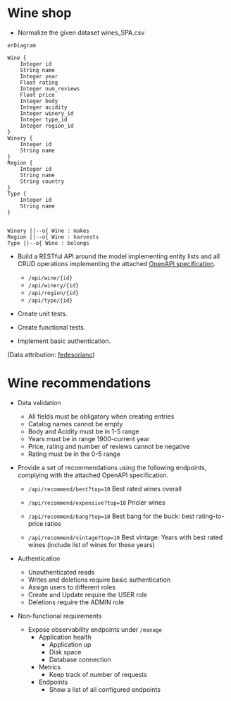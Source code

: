 # Wine shop

* Normalize the given dataset wines_SPA.csv

```mermaid
erDiagram

Wine {
    Integer id
    String name
    Integer year
    Float rating
    Integer num_reviews
    Float price
    Integer body
    Integer acidity
    Integer winery_id
    Integer type_id
    Integer region_id
}
Winery {
    Integer id
    String name
}
Region {
    Integer id
    String name
    String country
}
Type {
    Integer id
    String name
}


Winery ||--o{ Wine : makes
Region ||--o{ Wine : harvests
Type ||--o{ Wine : belongs
```

* Build a RESTful API around the model implementing entity lists and all CRUD operations implementing the attached [OpenAPI specification](api-docs.yaml).

    * `/api/wine/{id}`
    * `/api/winery/{id}`
    * `/api/region/{id}`
    * `/api/type/{id}`

* Create unit tests.

* Create functional tests.

* Implement basic authentication.


(Data attribution: [fedesoriano](https://www.kaggle.com/fedesoriano))

# Wine recommendations

* Data validation
  * All fields must be obligatory when creating entries
  * Catalog names cannot be empty
  * Body and Acidity must be in 1-5 range
  * Years must be in range 1900-current year
  * Price, rating and number of reviews cannot be negative
  * Rating must be in the 0-5 range

* Provide a set of recommendations using the following endpoints, complying with the attached OpenAPI specification.


  * `/api/recommend/best?top=10`
    Best rated wines overall

  * `/api/recommend/expensive?top=10`
    Pricier wines

  * `/api/recommend/bang?top=10`
    Best bang for the buck: best rating-to-price ratios

  * `/api/recommend/vintage?top=10`
    Best vintage: Years with best rated wines (include list of wines for these years)
    
* Authentication
  * Unauthenticated reads
  * Writes and deletions require basic authentication
  * Assign users to different roles
  * Create and Update require the USER role
  * Deletions require the ADMIN role

* Non-functional requirements
  * Expose observability endpoints under `/manage`
    * Application health
      * Application up
      * Disk space
      * Database connection
    * Metrics
      * Keep track of number of requests
    * Endpoints
      * Show a list of all configured endpoints
